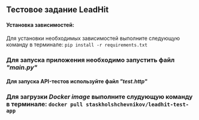 ## Тестовое задание LeadHit


#### Установка зависимостей:
Для установки необходимых зависимостей выполните следующую команду в терминале:
`pip install -r requirements.txt`


### Для запуска приложения необходимо запустить файл *"main.py"*

#### Для запуска API-тестов используйте файл *"test.http"*


### Для загрузки *Docker image* выполните слудующую команду в терминале: `docker pull staskholshchevnikov/leadhit-test-app`
